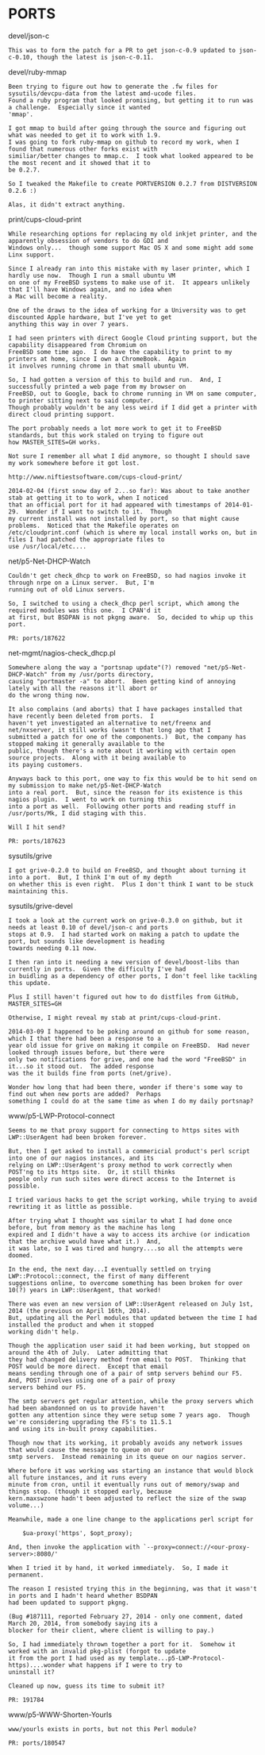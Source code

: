 PORTS
=====
devel/json-c

	This was to form the patch for a PR to get json-c-0.9 updated to json-c-0.10, though the latest is json-c-0.11.

devel/ruby-mmap

	Been trying to figure out how to generate the .fw files for sysutils/devcpu-data from the latest amd-ucode files.
	Found a ruby program that looked promising, but getting it to run was a challenge.  Especially since it wanted
	'mmap'.

	I got mmap to build after going through the source and figuring out what was needed to get it to work with 1.9.
	I was going to fork ruby-mmap on github to record my work, when I found that numerous other forks exist with
	similiar/better changes to mmap.c.  I took what looked appeared to be the most recent and it showed that it to
	be 0.2.7.

	So I tweaked the Makefile to create PORTVERSION 0.2.7 from DISTVERSION 0.2.6 :)

	Alas, it didn't extract anything.

print/cups-cloud-print

	While researching options for replacing my old inkjet printer, and the apparently obsession of vendors to do GDI and
	Windows only...  though some support Mac OS X and some might add some Linx support.

	Since I already ran into this mistake with my laser printer, which I hardly use now.  Though I run a small ubuntu VM
	on one of my FreeBSD systems to make use of it.  It appears unlikely that I'll have Windows again, and no idea when
	a Mac will become a reality.

	One of the draws to the idea of working for a University was to get discounted Apple hardware, but I've yet to get
	anything this way in over 7 years.

	I had seen printers with direct Google Cloud printing support, but the capability disappeared from Chromium on
	FreeBSD some time ago.  I do have the capability to print to my printers at home, since I own a ChromeBook.  Again
	it involves running chrome in that small ubuntu VM.

	So, I had gotten a version of this to build and run.  And, I successfully printed a web page from my browser on
	FreeBSD, out to Google, back to chrome running in VM on same computer, to printer sitting next to said computer.
	Though probably wouldn't be any less weird if I did get a printer with direct cloud printing support.

	The port probably needs a lot more work to get it to FreeBSD standards, but this work staled on trying to figure out
	how MASTER_SITES=GH works.

	Not sure I remember all what I did anymore, so thought I should save my work somewhere before it got lost.
	
	http://www.niftiestsoftware.com/cups-cloud-print/

	2014-02-04 (first snow day of 2...so far): Was about to take another stab at getting it to to work, when I noticed
	that an official port for it had appeared with timestamps of 2014-01-29.  Wonder if I want to switch to it.  Though
	my current install was not installed by port, so that might cause problems.  Noticed that the Makefile operates on
	/etc/cloudprint.conf (which is where my local install works on, but in files I had patched the appropriate files to
	use /usr/local/etc....

net/p5-Net-DHCP-Watch

	Couldn't get check_dhcp to work on FreeBSD, so had nagios invoke it through nrpe on a Linux server.  But, I'm
	running out of old Linux servers.

	So, I switched to using a check_dhcp perl script, which among the required modules was this one.  I CPAN'd it
	at first, but BSDPAN is not pkgng aware.  So, decided to whip up this port.

	PR: ports/187622

net-mgmt/nagios-check_dhcp.pl

	Somewhere along the way a "portsnap update"(?) removed "net/p5-Net-DHCP-Watch" from my /usr/ports directory,
	causing "portmaster -a" to abort.  Been getting kind of annoying lately with all the reasons it'll abort or
	do the wrong thing now.

	It also complains (and aborts) that I have packages installed that have recently been deleted from ports.  I
	haven't yet investigated an alternative to net/freenx and net/nxserver, it still works (wasn't that long ago that I
	submitted a patch for one of the components.)  But, the company has stopped making it generally available to the
	public, though there's a note about it working with certain open source projects.  Along with it being available to
	its paying customers.

	Anyways back to this port, one way to fix this would be to hit send on my submission to make net/p5-Net-DHCP-Watch
	into a real port.  But, since the reason for its existence is this nagios plugin.  I went to work on turning this
	into a port as well.  Following other ports and reading stuff in /usr/ports/Mk, I did staging with this.

	Will I hit send?

	PR: ports/187623

sysutils/grive

	I got grive-0.2.0 to build on FreeBSD, and thought about turning it into a port.  But, I think I'm out of my depth
	on whether this is even right.  Plus I don't think I want to be stuck maintaining this.

sysutils/grive-devel

	I took a look at the current work on grive-0.3.0 on github, but it needs at least 0.10 of devel/json-c and ports
	stops at 0.9.  I had started work on making a patch to update the port, but sounds like development is heading
	towards needing 0.11 now.

	I then ran into it needing a new version of devel/boost-libs than currently in ports.  Given the difficulty I've had
	in buidling as a dependency of other ports, I don't feel like tackling this update.

	Plus I still haven't figured out how to do distfiles from GitHub, MASTER_SITES=GH

	Otherwise, I might reveal my stab at print/cups-cloud-print.

	2014-03-09 I happened to be poking around on github for some reason, which I that there had been a response to a
	year old issue for grive on making it compile on FreeBSD.  Had never looked through issues before, but there were
	only two notifications for grive, and one had the word "FreeBSD" in it...so it stood out.  The added response
	was the it builds fine from ports (net/grive).

	Wonder how long that had been there, wonder if there's some way to find out when new ports are added?  Perhaps
	something I could do at the same time as when I do my daily portsnap?

www/p5-LWP-Protocol-connect

	Seems to me that proxy support for connecting to https sites with LWP::UserAgent had been broken forever.

	But, then I get asked to install a commericial product's perl script into one of our nagios instances, and its
	relying on LWP::UserAgent's proxy method to work correctly when POST'ng to its https site.  Or, it still thinks
	people only run such sites were direct access to the Internet is possible.

	I tried various hacks to get the script working, while trying to avoid rewriting it as little as possible.

	After trying what I thought was similar to what I had done once before, but from memory as the machine has long
	expired and I didn't have a way to access its archive (or indication that the archive would have what it.)  And,
	it was late, so I was tired and hungry....so all the attempts were doomed.

	In the end, the next day...I eventually settled on trying LWP::Protocol::connect, the first of many different
	suggestions online, to overcome something has been broken for over 10(?) years in LWP::UserAgent, that worked!

	There was even an new version of LWP::UserAgent released on July 1st, 2014 (the previous on April 16th, 2014).
	But, updating all the Perl modules that updated between the time I had installed the product and when it stopped
	working didn't help.
	
	Though the application user said it had been working, but stopped on around the 4th of July.  Later admitting that
	they had changed delivery method from email to POST.  Thinking that POST would be more direct.  Except that email
	means sending through one of a pair of smtp servers behind our F5.  And, POST involves using one of a pair of proxy
	servers behind our F5.
	
	The smtp servers get regular attention, while the proxy servers which had been abandonned on us to provide haven't
	gotten any attention since they were setup some 7 years ago.  Though we're considering upgrading the F5's to 11.5.1
	and using its in-built proxy capabilities.

	Though now that its working, it probably avoids any network issues that would cause the message to queue on our
	smtp servers.  Instead remaining in its queue on our nagios server.

	Where before it was working was starting an instance that would block all future instances, and it runs every
	minute from cron, until it eventually runs out of memory/swap and things stop. (though it stopped early, because
	kern.maxswzone hadn't been adjusted to reflect the size of the swap volume...)

	Meanwhile, made a one line change to the applications perl script for

		$ua-proxy('https', $opt_proxy);

	And, then invoke the application with `--proxy=connect://<our-proxy-server>:8080/'

	When I tried it by hand, it worked immediately.  So, I made it permanent.

	The reason I resisted trying this in the beginning, was that it wasn't in ports and I hadn't heard whether BSDPAN
	had been updated to support pkgng.
	
	(Bug #187111, reported February 27, 2014 - only one comment, dated March 20, 2014, from somebody saying its a
	blocker for their client, where client is willing to pay.)

	So, I had immediately thrown together a port for it.  Somehow it worked with an invalid pkg-plist (forgot to update
	it from the port I had used as my template...p5-LWP-Protocol-https)....wonder what happens if I were to try to
	uninstall it?

	Cleaned up now, guess its time to submit it?

	PR: 191784

www/p5-WWW-Shorten-Yourls

	www/yourls exists in ports, but not this Perl module?

	PR: ports/180547
